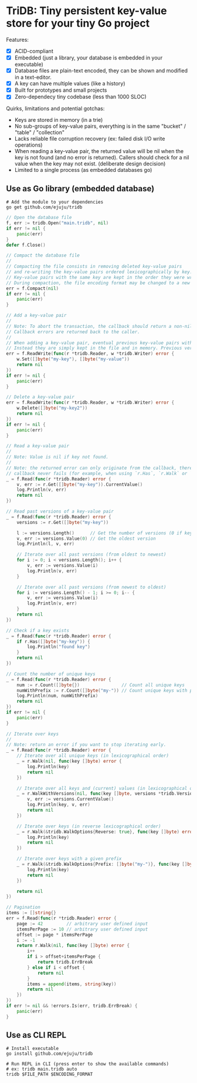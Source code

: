 # TriDB: Tiny persistent key-value store for your tiny Go project

Features:
- [x] ACID-compliant
- [x] Embedded (just a library, your database is embedded in your executable)
- [x] Database files are plain-text encoded, they can be shown and modified in a text-editor.
- [x] A key can have multiple values (like a history)
- [x] Built for prototypes and small projects
- [x] Zero-dependecy tiny codebase (less than 1000 SLOC)

Quirks, limitations and potential gotchas:
- Keys are stored in memory (in a trie)
- No sub-groups of key-value pairs, everything is in the same "bucket" / "table" / "collection"
- Lacks reliable file corruption recovery (ex: failed disk I/O write operations)
- When reading a key-value pair, the returned value will be nil when the key is not found (and no error is returned).
	Callers should check for a nil value when the key may not exist. (deliberate design decision)
- Limited to a single process (as embedded databases go)

## Use as Go library (embedded database)

```shell
# Add the module to your dependencies
go get github.com/ejuju/tridb
```

```go
// Open the database file
f, err := tridb.Open("main.tridb", nil)
if err != nil {
	panic(err)
}
defer f.Close()

// Compact the database file
//
// Compacting the file consists in removing deleted key-value pairs 
// and re-writing the key-value pairs ordered lexicographically by key.
// Key-value pairs with the same key are kept in the order they were written in (chronological).
// During compaction, the file encoding format may be changed to a new one.
err = f.Compact(nil)
if err != nil {
	panic(err)
}

// Add a key-value pair
//
// Note: To abort the transaction, the callback should return a non-nil error.
// Callback errors are returned back to the caller.
//
// When adding a key-value pair, eventual previous key-value pairs with the same key are not erased.
// Instead they are simply kept in the file and in memory. Previous versions can then be accessed.
err = f.ReadWrite(func(r *tridb.Reader, w *tridb.Writer) error {
	w.Set([]byte("my-key"), []byte("my-value"))
	return nil
})
if err != nil {
	panic(err)
}

// Delete a key-value pair
err = f.ReadWrite(func(r *tridb.Reader, w *tridb.Writer) error {
	w.Delete([]byte("my-key2"))
	return nil
})
if err != nil {
	panic(err)
}

// Read a key-value pair
//
// Note: Value is nil if key not found.
//
// Note: the returned error can only originate from the callback, therefore it can be ignored if the
// callback never fails (for example, when using `r.Has`, `r.Walk` or `r.Count`).
_ = f.Read(func(r *tridb.Reader) error {
	v, err := r.Get([]byte("my-key")).CurrentValue()
	log.Println(v, err)
	return nil
})

// Read past versions of a key-value pair
_ = f.Read(func(r *tridb.Reader) error {
	versions := r.Get([]byte("my-key"))

	l := versions.Length()      // Get the number of versions (0 if key not found)
	v, err := versions.Value(0) // Get the oldest version
	log.Println(l, v, err)

	// Iterate over all past versions (from oldest to newest)
	for i := 0; i < versions.Length(); i++ {
		v, err := versions.Value(i)
		log.Println(v, err)
	}

	// Iterate over all past versions (from newest to oldest)
	for i := versions.Length() - 1; i >= 0; i-- {
		v, err := versions.Value(i)
		log.Println(v, err)
	}
	return nil
})

// Check if a key exists
_ = f.Read(func(r *tridb.Reader) error {
	if r.Has([]byte("my-key")) {
		log.Println("found key")
	}
	return nil
})

// Count the number of unique keys
_ = f.Read(func(r *tridb.Reader) error {
	num := r.Count([]byte{})                // Count all unique keys
	numWithPrefix := r.Count([]byte("my-")) // Count unique keys with prefix
	log.Println(num, numWithPrefix)
	return nil
})
if err != nil {
	panic(err)
}

// Iterate over keys
//
// Note: return an error if you want to stop iterating early.
_ = f.Read(func(r *tridb.Reader) error {
	// Iterate over all unique keys (in lexicographical order)
	_ = r.Walk(nil, func(key []byte) error {
		log.Println(key)
		return nil
	})

	// Iterate over all keys and (current) values (in lexicographical order)
	_ = r.WalkWithVersions(nil, func(key []byte, versions *tridb.Versions) error {
		v, err := versions.CurrentValue()
		log.Println(key, v, err)
		return nil
	})

	// Iterate over keys (in reverse lexicographical order)
	_ = r.Walk(&tridb.WalkOptions{Reverse: true}, func(key []byte) error {
		log.Println(key)
		return nil
	})

	// Iterate over keys with a given prefix
	_ = r.Walk(&tridb.WalkOptions{Prefix: []byte("my-")}, func(key []byte) error {
		log.Println(key)
		return nil
	})

	return nil
})

// Pagination
items := []string{}
err = f.Read(func(r *tridb.Reader) error {
	page := 42         // arbitrary user defined input
	itemsPerPage := 10 // arbitrary user defined input
	offset := page * itemsPerPage
	i := -1
	return r.Walk(nil, func(key []byte) error {
		i++
		if i > offset+itemsPerPage {
			return tridb.ErrBreak
		} else if i < offset {
			return nil
		}
		items = append(items, string(key))
		return nil
	})
})
if err != nil && !errors.Is(err, tridb.ErrBreak) {
	panic(err)
}
```

## Use as CLI REPL

```shell
# Install executable
go install github.com/ejuju/tridb 

# Run REPL in CLI (press enter to show the available commands)
# ex: tridb main.tridb auto
tridb $FILE_PATH $ENCODING_FORMAT
```

